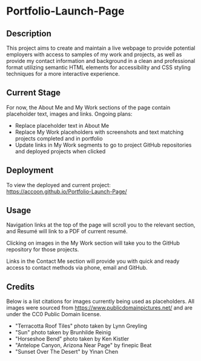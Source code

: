 # Portfolio-Launch-Page
## Description
This project aims to create and maintain a live webpage to provide potential employers with access to samples of my work and projects, as well as provide my contact information and background in a clean and professional format utilizing semantic HTML elements for accessibility and CSS styling techniques for a more interactive experience.

## Current Stage
For now, the About Me and My Work sections of the page contain placeholder text, images and links.
Ongoing plans:
- Replace placeholder text in About Me
- Replace My Work placeholders with screenshots and text matching projects completed and in portfolio
- Update links in My Work segments to go to project GitHub repositories and deployed projects when clicked

## Deployment
To view the deployed and current project: https://accoon.github.io/Portfolio-Launch-Page/

## Usage
Navigation links at the top of the page will scroll you to the relevant section, and Resumé will link to a PDF of current resumé.

Clicking on images in the My Work section will take you to the GitHub repository for those projects.

Links in the Contact Me section will provide you with quick and ready access to contact methods via phone, email and GitHub.

## Credits
Below is a list citations for images currently being used as placeholders. All images were sourced from https://www.publicdomainpictures.net/ and are under the CC0 Public Domain license.

- "Terracotta Roof Tiles" photo taken by Lynn Greyling
- "Sun" photo taken by Brunhilde Reinig
- "Horseshoe Bend" photo taken by Ken Kistler
- "Antelope Canyon, Arizona Near Page" by finepic Beat
- "Sunset Over The Desert" by Yinan Chen